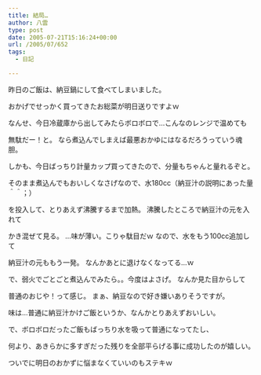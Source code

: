 ```yaml
---
title: 結局…
author: 八雲
type: post
date: 2005-07-21T15:16:24+00:00
url: /2005/07/652
tags:
  - 日記

---
```

昨日のご飯は、納豆鍋にして食べてしまいました。
  
おかげでせっかく買ってきたお総菜が明日送りですよｗ

なんせ、今日冷蔵庫から出してみたらボロボロで…こんなのレンジで温めても
  
無駄だー！と。 なら煮込んでしまえば最悪おかゆにはなるだろうっていう魂胆。
  
しかも、今日ばっちり計量カップ買ってきたので、分量もちゃんと量れるぞと。

そのまま煮込んでもおいしくなさげなので、水180cc（納豆汁の説明にあった量＾＾；）
  
を投入して、とりあえず沸騰するまで加熱。 沸騰したところで納豆汁の元を入れて
  
かき混ぜて見る。 …味が薄い。こりゃ駄目だｗ なので、水をもう100cc追加して
  
納豆汁の元ももう一発。 なんかあとに退けなくなってる…ｗ
  
で、弱火でごとごと煮込んでみたら。。今度はよさげ。 なんか見た目からして
  
普通のおじや！って感じ。 まぁ、納豆なので好き嫌いありそうですが。

味は…普通に納豆汁かけご飯というか、なんかとりあえずおいしい。
  
で、ボロボロだったご飯もばっちり水を吸って普通になってたし、
  
何より、あきらかに多すぎだった残りを全部平らげる事に成功したのが嬉しい。
  
ついでに明日のおかずに悩まなくていいのもステキｗ
